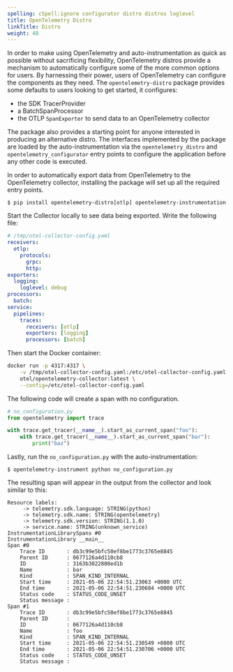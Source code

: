 ```yaml
---
spelling: cSpell:ignore configurator distro distros loglevel
title: OpenTelemetry Distro
linkTitle: Distro
weight: 48
---
```


In order to make using OpenTelemetry and auto-instrumentation as quick as
possible without sacrificing flexibility, OpenTelemetry distros provide a
mechanism to automatically configure some of the more common options for users.
By harnessing their power, users of OpenTelemetry can configure the components
as they need. The `opentelemetry-distro` package provides some defaults to users
looking to get started, it configures:

- the SDK TracerProvider
- a BatchSpanProcessor
- the OTLP `SpanExporter` to send data to an OpenTelemetry collector

The package also provides a starting point for anyone interested in producing an
alternative distro. The interfaces implemented by the package are loaded by the
auto-instrumentation via the `opentelemetry_distro` and
`opentelemetry_configurator` entry points to configure the application before
any other code is executed.

In order to automatically export data from OpenTelemetry to the OpenTelemetry
collector, installing the package will set up all the required entry points.

```console
$ pip install opentelemetry-distro[otlp] opentelemetry-instrumentation
```

Start the Collector locally to see data being exported. Write the following
file:

```yaml
# /tmp/otel-collector-config.yaml
receivers:
  otlp:
    protocols:
      grpc:
      http:
exporters:
  logging:
    loglevel: debug
processors:
  batch:
service:
  pipelines:
    traces:
      receivers: [otlp]
      exporters: [logging]
      processors: [batch]
```

Then start the Docker container:

```sh
docker run -p 4317:4317 \
    -v /tmp/otel-collector-config.yaml:/etc/otel-collector-config.yaml \
    otel/opentelemetry-collector:latest \
    --config=/etc/otel-collector-config.yaml
```

The following code will create a span with no configuration.

```python
# no_configuration.py
from opentelemetry import trace

with trace.get_tracer(__name__).start_as_current_span("foo"):
    with trace.get_tracer(__name__).start_as_current_span("bar"):
        print("baz")
```

Lastly, run the `no_configuration.py` with the auto-instrumentation:

```console
$ opentelemetry-instrument python no_configuration.py
```

The resulting span will appear in the output from the collector and look similar
to this:

```nocode
Resource labels:
     -> telemetry.sdk.language: STRING(python)
     -> telemetry.sdk.name: STRING(opentelemetry)
     -> telemetry.sdk.version: STRING(1.1.0)
     -> service.name: STRING(unknown_service)
InstrumentationLibrarySpans #0
InstrumentationLibrary __main__
Span #0
    Trace ID       : db3c99e5bfc50ef8be1773c3765e8845
    Parent ID      : 0677126a4d110cb8
    ID             : 3163b3022808ed1b
    Name           : bar
    Kind           : SPAN_KIND_INTERNAL
    Start time     : 2021-05-06 22:54:51.23063 +0000 UTC
    End time       : 2021-05-06 22:54:51.230684 +0000 UTC
    Status code    : STATUS_CODE_UNSET
    Status message :
Span #1
    Trace ID       : db3c99e5bfc50ef8be1773c3765e8845
    Parent ID      :
    ID             : 0677126a4d110cb8
    Name           : foo
    Kind           : SPAN_KIND_INTERNAL
    Start time     : 2021-05-06 22:54:51.230549 +0000 UTC
    End time       : 2021-05-06 22:54:51.230706 +0000 UTC
    Status code    : STATUS_CODE_UNSET
    Status message :
```
